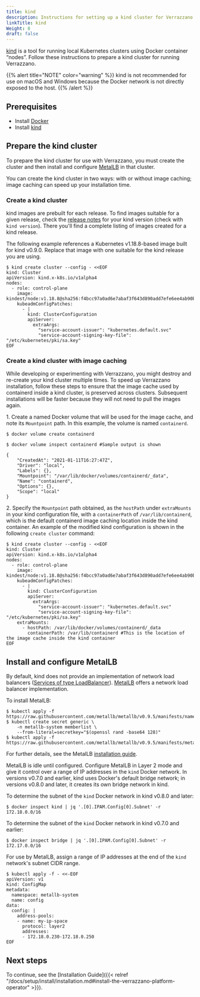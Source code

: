 ```yaml
---
title: kind
description: Instructions for setting up a kind cluster for Verrazzano
linkTitle: kind
Weight: 8
draft: false
---
```


[kind](https://kind.sigs.k8s.io/) is a tool for running local Kubernetes clusters using Docker container “nodes”.  Follow
these instructions to prepare a kind cluster for running Verrazzano.

{{% alert title="NOTE" color="warning" %}}
kind is not recommended for use on macOS and Windows because the Docker network is not directly exposed
to the host.
{{% /alert %}}

## Prerequisites

- Install [Docker](https://docs.docker.com/install/)
- Install [kind](https://kind.sigs.k8s.io/docs/user/quick-start/#installation)

## Prepare the kind cluster

To prepare the kind cluster for use with Verrazzano, you must create the cluster and then install and configure
[MetalLB](https://metallb.universe.tf/) in that cluster.

You can create the kind cluster in two ways: with or without image caching; image caching can speed up your
installation time.

### Create a kind cluster

kind images are prebuilt for each release.  To find images suitable for a given release, check the
[release notes](https://github.com/kubernetes-sigs/kind/releases) for your kind version (check with `kind version`).
There you'll find a complete listing of images created for a kind release.

The following example references a Kubernetes v1.18.8-based image built for kind v0.9.0.  Replace that image
with one suitable for the kind release you are using.

```
$ kind create cluster --config - <<EOF
kind: Cluster
apiVersion: kind.x-k8s.io/v1alpha4
nodes:
  - role: control-plane
    image: kindest/node:v1.18.8@sha256:f4bcc97a0ad6e7abaf3f643d890add7efe6ee4ab90baeb374b4f41a4c95567eb
    kubeadmConfigPatches:
      - |
        kind: ClusterConfiguration
        apiServer:
          extraArgs:
            "service-account-issuer": "kubernetes.default.svc"
            "service-account-signing-key-file": "/etc/kubernetes/pki/sa.key"
EOF
```

### Create a kind cluster with image caching

While developing or experimenting with Verrazzano, you might destroy and re-create your kind cluster multiple
times.  To speed up Verrazzano installation, follow these steps to ensure that the image cache used by
containerd inside a kind cluster, is preserved across clusters. Subsequent installations will be faster
because they will not need to pull the images again.

1\. Create a named Docker volume that will be used for the image cache, and note its `Mountpoint` path. In this example, the volume is named `containerd`.

```
$ docker volume create containerd

$ docker volume inspect containerd #Sample output is shown

{
    "CreatedAt": "2021-01-11T16:27:47Z",
    "Driver": "local",
    "Labels": {},
    "Mountpoint": "/var/lib/docker/volumes/containerd/_data",
    "Name": "containerd",
    "Options": {},
    "Scope": "local"
}
```

2\. Specify the `Mountpoint` path obtained, as the `hostPath` under `extraMounts` in your kind configuration file, with a `containerPath` of `/var/lib/containerd`, which is the default containerd image caching location inside the kind container. An example of the modified kind configuration is shown in the following `create cluster` command:

```
$ kind create cluster --config - <<EOF
kind: Cluster
apiVersion: kind.x-k8s.io/v1alpha4
nodes:
  - role: control-plane
    image: kindest/node:v1.18.8@sha256:f4bcc97a0ad6e7abaf3f643d890add7efe6ee4ab90baeb374b4f41a4c95567eb
    kubeadmConfigPatches:
      - |
        kind: ClusterConfiguration
        apiServer:
          extraArgs:
            "service-account-issuer": "kubernetes.default.svc"
            "service-account-signing-key-file": "/etc/kubernetes/pki/sa.key"
    extraMounts:
      - hostPath: /var/lib/docker/volumes/containerd/_data
        containerPath: /var/lib/containerd #This is the location of the image cache inside the kind container
EOF
```

## Install and configure MetalLB

By default, kind does not provide an implementation of network load balancers ([Services of type LoadBalancer](https://kubernetes.io/docs/tasks/access-application-cluster/create-external-load-balancer/)).
[MetalLB](https://metallb.universe.tf/) offers a network load balancer implementation.

To install MetalLB:

```
$ kubectl apply -f https://raw.githubusercontent.com/metallb/metallb/v0.9.5/manifests/namespace.yaml
$ kubectl create secret generic \
    -n metallb-system memberlist \
    --from-literal=secretkey="$(openssl rand -base64 128)"
$ kubectl apply -f https://raw.githubusercontent.com/metallb/metallb/v0.9.5/manifests/metallb.yaml
```

For further details, see the MetalLB [installation guide](https://metallb.universe.tf/installation/#installation-by-manifest).

MetalLB is idle until configured.  Configure MetalLB in Layer 2 mode and give it control over a range of IP addresses in the `kind` Docker network.
In versions v0.7.0 and earlier, kind uses Docker's default bridge network; in versions v0.8.0 and later, it creates its own bridge network in kind.

To determine the subnet of the `kind` Docker network in kind v0.8.0 and later:

```
$ docker inspect kind | jq '.[0].IPAM.Config[0].Subnet' -r
172.18.0.0/16
```

To determine the subnet of the `kind` Docker network in kind v0.7.0 and earlier:

```
$ docker inspect bridge | jq '.[0].IPAM.Config[0].Subnet' -r
172.17.0.0/16
```

For use by MetalLB, assign a range of IP addresses at the end of the `kind` network's subnet CIDR range.

```
$ kubectl apply -f - <<-EOF
apiVersion: v1
kind: ConfigMap
metadata:
  namespace: metallb-system
  name: config
data:
  config: |
    address-pools:
    - name: my-ip-space
      protocol: layer2
      addresses:
      - 172.18.0.230-172.18.0.250
EOF
```

## Next steps

To continue, see the [Installation Guide]({{< relref "/docs/setup/install/installation.md#install-the-verrazzano-platform-operator" >}}).
